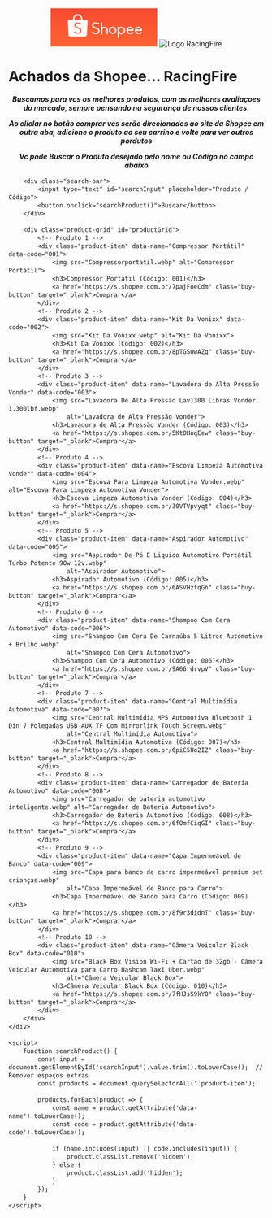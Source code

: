 <!DOCTYPE html>
<html lang="pt-BR">

<head>
    <meta charset="UTF-8">
    <meta name="viewport" content="width=device-width, initial-scale=1.0">
    <meta name="description"
        content="Encontre os melhores produtos automotivos na Shopee. Confira nossa seleção e compre com facilidade!">
    <meta name="keywords" content="Shopee, produtos automotivos, compras online, promoções, achados Shopee">
    <meta name="author" content="RacingFire">
    <title>Lista de Achados da Shopee</title>
    <link rel="stylesheet" href="styles.css" />
</head>

<body>
    <div class="container">
        <Center>
            <img src="Shopee.png" alt="Logo da Shopee - Achados da Shopee">
            <img src="LogoRacingAchadosdaShopee.webp" alt="Logo RacingFire" class="Logo-RacingFire">
        </Center>
        <h1>Achados da Shopee... RacingFire</h1>
        <b><i><center>
                <p class="informe"> Buscamos para vcs os melhores produtos, com as melhores avaliaçoes do mercado,
                    sempre pensando na segurança de nossos clientes.</p>
                <p>Ao cliclar no botão comprar vcs serão direcionados ao site da Shopee em outra aba, adicione o produto
                    ao seu carrino e volte para ver outros pordutos </p>
                <p>Vc pode Buscar o Produto desejado pelo nome ou Codigo no campo abaixo</p></center></b></i>

        <div class="search-bar">
            <input type="text" id="searchInput" placeholder="Produto / Código">
            <button onclick="searchProduct()">Buscar</button>
        </div>

        <div class="product-grid" id="productGrid">
            <!-- Produto 1 -->
            <div class="product-item" data-name="Compressor Portátil" data-code="001">
                <img src="Compressorportatil.webp" alt="Compressor Portátil">
                <h3>Compressor Portátil (Código: 001)</h3>
                <a href="https://s.shopee.com.br/7pajFoeCdm" class="buy-button" target="_blank">Comprar</a>
            </div>
            <!-- Produto 2 -->
            <div class="product-item" data-name="Kit Da Vonixx" data-code="002">
                <img src="Kit Da Vonixx.webp" alt="Kit Da Vonixx">
                <h3>Kit Da Vonixx (Código: 002)</h3>
                <a href="https://s.shopee.com.br/8pTGS0wAZq" class="buy-button" target="_blank">Comprar</a>
            </div>
            <!-- Produto 3 -->
            <div class="product-item" data-name="Lavadora de Alta Pressão Vonder" data-code="003">
                <img src="Lavadora De Alta Pressão Lav1300 Libras Vonder 1.300lbf.webp"
                    alt="Lavadora de Alta Pressão Vonder">
                <h3>Lavadora de Alta Pressão Vonder (Código: 003)</h3>
                <a href="https://s.shopee.com.br/5KtOHoqEew" class="buy-button" target="_blank">Comprar</a>
            </div>
            <!-- Produto 4 -->
            <div class="product-item" data-name="Escova Limpeza Automotiva Vonder" data-code="004">
                <img src="Escova Para Limpeza Automotiva Vonder.webp" alt="Escova Para Limpeza Automotiva Vonder">
                <h3>Escova Limpeza Automotiva Vonder (Código: 004)</h3>
                <a href="https://s.shopee.com.br/30VTVpvyqt" class="buy-button" target="_blank">Comprar</a>
            </div>
            <!-- Produto 5 -->
            <div class="product-item" data-name="Aspirador Automotivo" data-code="005">
                <img src="Aspirador De Pó E Liquido Automotivo Portátil Turbo Potente 90w 12v.webp"
                    alt="Aspirador Automotivo">
                <h3>Aspirador Automotivo (Código: 005)</h3>
                <a href="https://s.shopee.com.br/6ASVHzfqGh" class="buy-button" target="_blank">Comprar</a>
            </div>
            <!-- Produto 6 -->
            <div class="product-item" data-name="Shampoo Com Cera Automotivo" data-code="006">
                <img src="Shampoo Com Cera De Carnaúba 5 Litros Automotivo + Brilho.webp"
                    alt="Shampoo Com Cera Automotivo">
                <h3>Shampoo Com Cera Automotivo (Código: 006)</h3>
                <a href="https://s.shopee.com.br/9A66rdrvpV" class="buy-button" target="_blank">Comprar</a>
            </div>
            <!-- Produto 7 -->
            <div class="product-item" data-name="Central Multimídia Automotiva" data-code="007">
                <img src="Central Multimídia MP5 Automotiva Bluetooth 1 Din 7 Polegadas USB AUX TF Com Mirrorlink Touch Screen.webp"
                    alt="Central Multimídia Automotiva">
                <h3>Central Multimídia Automotiva (Código: 007)</h3>
                <a href="https://s.shopee.com.br/6piC5Uo2IZ" class="buy-button" target="_blank">Comprar</a>
            </div>
            <!-- Produto 8 -->
            <div class="product-item" data-name="Carregador de Bateria Automotivo" data-code="008">
                <img src="Carregador de bateria automotivo inteligente.webp" alt="Carregador de Bateria Automotivo">
                <h3>Carregador de Bateria Automotivo (Código: 008)</h3>
                <a href="https://s.shopee.com.br/6fOmfCiqGI" class="buy-button" target="_blank">Comprar</a>
            </div>
            <!-- Produto 9 -->
            <div class="product-item" data-name="Capa Impermeável de Banco" data-code="009">
                <img src="Capa para banco de carro impermeável premium pet crianças.webp"
                    alt="Capa Impermeável de Banco para Carro">
                <h3>Capa Impermeável de Banco para Carro (Código: 009)</h3>
                <a href="https://s.shopee.com.br/8f9r3didnT" class="buy-button" target="_blank">Comprar</a>
            </div>
            <!-- Produto 10 -->
            <div class="product-item" data-name="Câmera Veicular Black Box" data-code="010">
                <img src="Black Box Vision Wi-Fi + Cartão de 32gb - Câmera Veicular Automotiva para Carro Dashcam Taxi Uber.webp"
                    alt="Câmera Veicular Black Box">
                <h3>Câmera Veicular Black Box (Código: 010)</h3>
                <a href="https://s.shopee.com.br/7fHJsS9kYO" class="buy-button" target="_blank">Comprar</a>
            </div>
        </div>
    </div>

    <script>
        function searchProduct() {
            const input = document.getElementById('searchInput').value.trim().toLowerCase();  // Remover espaços extras
            const products = document.querySelectorAll('.product-item');

            products.forEach(product => {
                const name = product.getAttribute('data-name').toLowerCase();
                const code = product.getAttribute('data-code').toLowerCase();

                if (name.includes(input) || code.includes(input)) {
                    product.classList.remove('hidden');
                } else {
                    product.classList.add('hidden');
                }
            });
        }
    </script>
</body>

</html>
